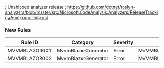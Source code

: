 ﻿; Unshipped analyzer release
; https://github.com/dotnet/roslyn-analyzers/blob/master/src/Microsoft.CodeAnalysis.Analyzers/ReleaseTrackingAnalyzers.Help.md

### New Rules

| Rule ID       | Category            | Severity | Notes                      |
|---------------|---------------------|----------|----------------------------|
| MVVMBLAZOR001 | MvvmBlazorGenerator | Error    | MVVMBLAZOR001_AnalyzerName |
| MVVMBLAZOR002 | MvvmBlazorGenerator | Error    | MVVMBLAZOR002_AnalyzerName |
